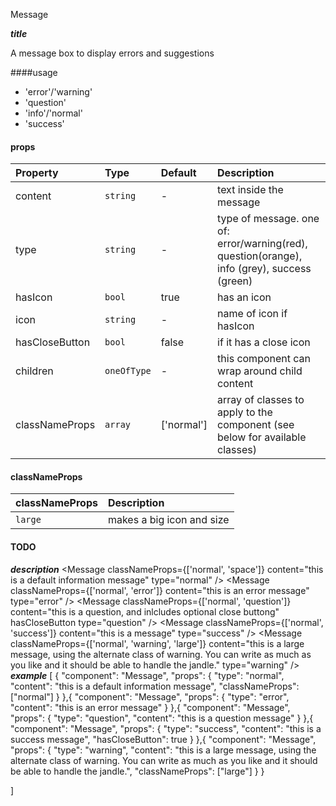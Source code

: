 Message

*****title*****

A message box to display errors and suggestions

####usage

- 'error'/'warning'
- 'question'
- 'info'/'normal'
- 'success'


#### props
|Property					|	Type			|	Default		|	Description
:-----------------------|:--------------|:--------------|:--------------------------------
content						|	`string`	|	-	|	text inside the message
type							|	`string`	|	-	|	type of message. one of: error/warning(red), question(orange), info (grey), success (green)
hasIcon						|	`bool`		|	true	|	has an icon
icon							|	`string`	|	-	|	name of icon if hasIcon
hasCloseButton		|	`bool`		|	false	|	if it has a close icon
children					|	`oneOfType` | - | this component can wrap around child content
classNameProps		|	`array`		| ['normal']	|	array of classes to apply to the component (see below for available classes)


#### classNameProps
|classNameProps		|	Description
:-----------------------|:--------------------------------
`large`		| makes a big icon and size


#### TODO


*****description*****
<Message classNameProps={['normal', 'space']} content="this is a default information message" type="normal" />
<Message classNameProps={['normal', 'error']} content="this is an error message" type="error" />
<Message classNameProps={['normal', 'question']} content="this is a question, and inlcludes optional close buttong" hasCloseButton type="question" />
<Message classNameProps={['normal', 'success']} content="this is a message" type="success" />
<Message classNameProps={['normal', 'warning', 'large']} content="this is a large message, using the alternate class of warning. You can write as much as you like and it should be able to handle the jandle." type="warning" />
*****example*****
[
{
	"component": "Message",
	"props": {
		"type": "normal",
		"content": "this is a default information message",
		"classNameProps": ["normal"]
		}
},{
	"component": "Message",
	"props": {
		"type": "error",
		"content": "this is an error message"
		}
},{
	"component": "Message",
	"props": {
		"type": "question",
		"content": "this is a question message"
		}
},{
	"component": "Message",
	"props": {
		"type": "success",
		"content": "this is a success message",
		"hasCloseButton": true
		}
},{
	"component": "Message",
	"props": {
		"type": "warning",
		"content": "this is a large message, using the alternate class of warning. You can write as much as you like and it should be able to handle the jandle.",
		"classNameProps": ["large"]
	}
}

]